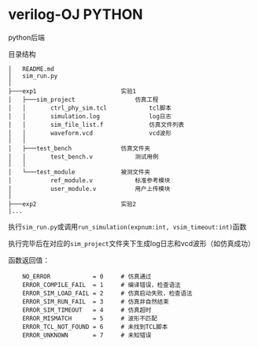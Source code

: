 # verilog-OJ PYTHON
python后端

目录结构

```
│   README.md
│   sim_run.py
│
├───exp1                        实验1
│   ├───sim_project                 仿真工程
│   │       ctrl_phy_sim.tcl            tcl脚本
│   │       simulation.log              log日志
│   │       sim_file_list.f             仿真文件列表
│   │       waveform.vcd                vcd波形
│   │
│   ├───test_bench              仿真文件夹
│   │       test_bench.v            测试用例
│   │
│   └───test_module             被测文件夹
│           ref_module.v            标准参考模块
│           user_module.v           用户上传模块
│
├───exp2                        实验2
|...
```
执行`sim_run.py`或调用`run_simulation(expnum:int, vsim_timeout:int)`函数

执行完毕后在对应的`sim_project`文件夹下生成log日志和vcd波形（如仿真成功）

函数返回值：
```
    NO_ERROR            = 0     # 仿真通过
    ERROR_COMPILE_FAIL  = 1     # 编译错误，检查语法
    ERROR_SIM_LOAD_FAIL = 2     # 仿真启动失败，检查语法
    ERROR_SIM_RUN_FAIL  = 3     # 仿真非自然结束
    ERROR_SIM_TIMEOUT   = 4     # 仿真超时
    ERROR_MISMATCH      = 5     # 波形不匹配
    ERROR_TCL_NOT_FOUND = 6     # 未找到TCL脚本
    ERROR_UNKNOWN       = 7     # 未知错误
```

